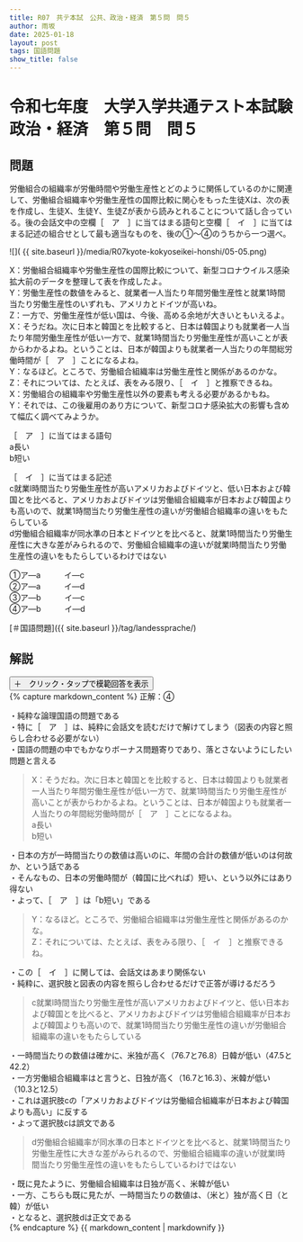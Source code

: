 ```yaml
---
title: R07　共テ本試　公共、政治・経済　第５問　問５
author: 雨坂
date: 2025-01-18
layout: post
tags: 国語問題
show_title: false
---
```

  
# 令和七年度　大学入学共通テスト本試験　政治・経済　第５問　問５  
  
## 問題  
労働組合の組織率が労働時間や労働生産性とどのように関係しているのかに関連して、労働組合組織率や労働生産性の国際比較に関心をもった生徒Xは、次の表を作成し、生徒X、生徒Y、生徒Zが表から読みとれることについて話し合っている。後の会話文中の空欄［　ア　］に当てはまる語句と空欄［　イ　］に当てはまる記述の組合せとして最も適当なものを、後の①～④のうちから一つ選べ。  
  
![]( {{ site.baseurl }}/media/R07kyote-kokyoseikei-honshi/05-05.png)
  
X：労働組合組織率や労働生産性の国際比較について、新型コロナウイルス感染拡大前のデータを整理して表を作成したよ。  
Y：労働生産性の数値をみると、就業者一人当たり年間労働生産性と就業1時間当たり労働生産性のいずれも、アメリカとドイツが高いね。  
Z：一方で、労働生産性が低い国は、今後、高める余地が大きいともいえるよ。  
X：そうだね。次に日本と韓国とを比較すると、日本は韓国よりも就業者一人当たり年間労働生産性が低い一方で、就業1時間当たり労働生産性が高いことが表からわかるよね。ということは、日本が韓国よりも就業者一人当たりの年間総労働時間が［　ア　］ことになるよね。  
Y：なるほど。ところで、労働組合組織率は労働生産性と関係があるのかな。  
Z：それについては、たとえば、表をみる限り、［　イ　］と推察できるね。  
X：労働組合の組織率や労働生産性以外の要素も考える必要があるかもね。  
Y：それでは、この後雇用のあり方について、新型コロナ感染拡大の影響も含めて幅広く調べてみようか。  
  
［　ア　］に当てはまる語句  
a長い  
b短い  
  
［　イ　］に当てはまる記述  
c就業l時間当たり労働生産性が高いアメリカおよびドイツと、低い日本および韓国とを比べると、アメリカおよびドイツは労働組合組織率が日本および韓国よりも高いので、就業1時間当たり労働生産性の違いが労働組合組織率の違いをもたらしている  
d労働組合組織率が同水準の日本とドイツとを比べると、就業1時間当たり労働生産性に大きな差がみられるので、労働組合組織率の違いが就業l時間当たり労働生産性の違いをもたらしているわけではない  
  
①ア―a　　　イ―c  
②ア―a　　　イ―d  
③ア―b　　　イ―c  
④ア―b　　　イ―d  
  
[＃国語問題]({{ site.baseurl }}/tag/landessprache/)  
  
## 解説  
<div class="collapsible">
  <button class="collapsible-button">＋　クリック・タップで模範回答を表示</button>
  <div class="collapsible-content">
    {% capture markdown_content %}
正解：④  
  
・純粋な論理国語の問題である  
・特に［　ア　］は、純粋に会話文を読むだけで解けてしまう（図表の内容と照らし合わせる必要がない）  
・国語の問題の中でもかなりボーナス問題寄りであり、落とさないようにしたい問題と言える  
  
>X：そうだね。次に日本と韓国とを比較すると、日本は韓国よりも就業者一人当たり年間労働生産性が低い一方で、就業1時間当たり労働生産性が高いことが表からわかるよね。ということは、日本が韓国よりも就業者一人当たりの年間総労働時間が［　ア　］ことになるよね。  
>a長い  
>b短い  
  
・日本の方が一時間当たりの数値は高いのに、年間の合計の数値が低いのは何故か、という話である  
・そんなもの、日本の労働時間が（韓国に比べれば）短い、という以外にはあり得ない  
・よって、［　ア　］は「b短い」である  
  
>Y：なるほど。ところで、労働組合組織率は労働生産性と関係があるのかな。  
>Z：それについては、たとえば、表をみる限り、［　イ　］と推察できるね。  
  
・この［　イ　］に関しては、会話文はあまり関係ない  
・純粋に、選択肢と図表の内容を照らし合わせるだけで正答が導けるだろう  
  
>c就業l時間当たり労働生産性が高いアメリカおよびドイツと、低い日本および韓国とを比べると、アメリカおよびドイツは労働組合組織率が日本および韓国よりも高いので、就業1時間当たり労働生産性の違いが労働組合組織率の違いをもたらしている  
  
・一時間当たりの数値は確かに、米独が高く（76.7と76.8）日韓が低い（47.5と42.2）  
・一方労働組合組織率はと言うと、日独が高く（16.7と16.3）、米韓が低い（10.3と12.5）  
・これは選択肢cの「アメリカおよびドイツは労働組合組織率が日本および韓国よりも高い」に反する  
・よって選択肢cは誤文である  
  
>d労働組合組織率が同水準の日本とドイツとを比べると、就業1時間当たり労働生産性に大きな差がみられるので、労働組合組織率の違いが就業l時間当たり労働生産性の違いをもたらしているわけではない  
  
・既に見たように、労働組合組織率は日独が高く、米韓が低い  
・一方、こちらも既に見たが、一時間当たりの数値は、（米と）独が高く日（と韓）が低い  
・となると、選択肢dは正文である  
    {% endcapture %}
    {{ markdown_content | markdownify }}
  </div>
</div>